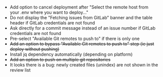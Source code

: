 - Add option to cancel deployment after "Select the remote host from your .env where you want to deploy..."
- Do not display the "Fetching issues from GitLab" banner and the table header if GitLab credentials are not found
- Ask directly for a commit message instead of an issue number if GitLab credentials are not found
- Pre-select "Available Git remotes to push to" if there is only one
- ~~Add an option to bypass "Available Git remotes to push to" step (ie just deploy without pushing)~~
- Install jq dependency automatically (depending on platform)
- ~~Add an option to push on multiple git repositories~~
- It looks there is a bug: newly created files (unindex) are not shown in the review list